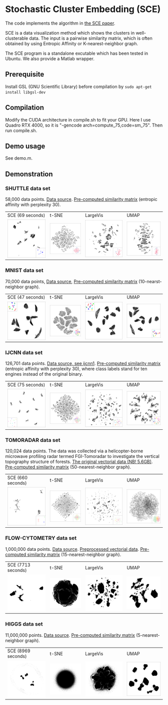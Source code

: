 # Stochastic Cluster Embedding (SCE)

The code implements the algorithm in [the SCE paper](https://arxiv.org/abs/2108.08003).

SCE is a data visualization method which shows the clusters in well-clusterable data. The input is a pairwise similarity matrix, which is often obtained by using Entropic Affinity or K-nearest-neighbor graph.

The SCE program is a standalone excutable which has been tested in Ubuntu. We also provide a Matlab wrapper.

## Prerequisite
Install GSL (GNU Scientific Library) before compilation by
`sudo apt-get install libgsl-dev`

## Compilation
Modify the CUDA architecture in compile.sh to fit your GPU. Here I use Quadro RTX 4000, so it is "-gencode arch=compute_75,code=sm_75". Then run compile.sh.

## Demo usage
See demo.m.

## Demonstration
### SHUTTLE data set
58,000 data points. [Data source](https://archive.ics.uci.edu/ml/datasets/Statlog+(Shuttle)). [Pre-computed similarity matrix](https://ntnu.box.com/s/8vkjttpvk9ntyjuya031aaje7fjjejwu) (entropic affinity with perplexity 30).
<table cellspacing="0">
  <tr>
    <td> SCE (69 seconds)</td>
    <td> t-SNE </td>
    <td> LargeVis </td>
    <td> UMAP </td>
  </tr>
  <tr>
    <td> <img src="figures/shuttle_sce.png" alt="shuttle sce" width=250/> </td>
    <td> <img src="figures/shuttle_tsne.png" alt="shuttle tsne" width=250/> </td>
    <td> <img src="figures/shuttle_largevis.png" alt="shuttle largevis" width=250/> </td>
    <td> <img src="figures/shuttle_umap.png" alt="shuttle umap" width=250/> </td>
  </tr>
</table>

### MNIST data set
70,000 data points, [Data source](http://yann.lecun.com/exdb/mnist/), [Pre-computed similarity matrix](https://ntnu.box.com/s/lyl2p0h4ef8o5d9l5ogdryljf9cfaeyc) (10-nearst-neighbor graph).
<table cellspacing="0">
  <tr>
    <td> SCE (47 seconds)</td>
    <td> t-SNE </td>
    <td> LargeVis </td>
    <td> UMAP </td>
  </tr>
  <tr>
    <td> <img src="figures/mnist_sce.png" alt="mnist sce" width=250/> </td>
    <td> <img src="figures/mnist_tsne.png" alt="mnist tsne" width=250/> </td>
    <td> <img src="figures/mnist_largevis.png" alt="mnist largevis" width=250/> </td>
    <td> <img src="figures/mnist_umap.png" alt="mnist umap" width=250/> </td>
  </tr>
</table>

### IJCNN data set
126,701 data points. [Data source, see ijcnn1](https://www.csie.ntu.edu.tw/~cjlin/libsvmtools/datasets/binary.html). [Pre-computed similarity matrix](https://ntnu.box.com/s/rn1cspbivtawwl29t1v4vqsipn1gekaz) (entropic affinity with perplexity 30), where class labels stand for ten engines instead of the original binary.
<table cellspacing="0">
  <tr>
    <td> SCE (75 seconds)</td>
    <td> t-SNE </td>
    <td> LargeVis </td>
    <td> UMAP </td>
  </tr>
  <tr>
    <td> <img src="figures/ijcnn_sce.png" alt="ijcnn sce" width=250/> </td>
    <td> <img src="figures/ijcnn_tsne.png" alt="ijcnn tsne" width=250/> </td>
    <td> <img src="figures/ijcnn_largevis.png" alt="ijcnn largevis" width=250/> </td>
    <td> <img src="figures/ijcnn_umap.png" alt="ijcnn umap" width=250/> </td>
  </tr>
</table>

### TOMORADAR data set
120,024 data points. The data was collected via a helicopter-borne microwave profiling radar termed FGI-Tomoradar to investigate the vertical topography
structure of forests. [The original vectorial data (NB! 5.6GB)](https://ntnu.box.com/s/0qnn35tsdiob7cwnicly1v2wwj9x9jbf). [Pre-computed similarity matrix](https://ntnu.box.com/s/ssvwky9brjn0zkbhc6a1zbfsjc85p83a) (50-nearest-neighbor graph).
<table cellspacing="0">
  <tr>
    <td> SCE (660 seconds)</td>
    <td> t-SNE </td>
    <td> LargeVis </td>
    <td> UMAP </td>
  </tr>
  <tr>
    <td> <img src="figures/tomoradar_sce.png" alt="tomoradar sce" width=250/> </td>
    <td> <img src="figures/tomoradar_tsne.png" alt="tomoradar tsne" width=250/> </td>
    <td> <img src="figures/tomoradar_largevis.png" alt="tomoradar largevis" width=250/> </td>
    <td> <img src="figures/tomoradar_umap.png" alt="tomoradar umap" width=250/> </td>
  </tr>
</table>

### FLOW-CYTOMETRY data set
1,000,000 data points. [Data source](https://flowrepository.org/id/FR-FCM-ZZ36). [Preprocessed vectorial data](https://ntnu.box.com/s/fgj5a5fnusfdi1wtcyx5cqwqk4llum0b). [Pre-computed similarity matrix](https://ntnu.box.com/s/vaqm0bjo82d7r02s3ej5ws9hp77t5s7w) (15-nearest-neighbor graph).
<table cellspacing="0">
  <tr>
    <td> SCE (7713 seconds)</td>
    <td> t-SNE </td>
    <td> LargeVis </td>
    <td> UMAP </td>
  </tr>
  <tr>
    <td> <img src="figures/flow_cytometry_sce.png" alt="flow-cytometry sce" width=250/> </td>
    <td> <img src="figures/flow_cytometry_tsne.png" alt="flow-cytometry tsne" width=250/> </td>
    <td> <img src="figures/flow_cytometry_largevis.png" alt="flow-cytometry largevis" width=250/> </td>
    <td> <img src="figures/flow_cytometry_umap.png" alt="flow-cytometry umap" width=250/> </td>
  </tr>
</table>

### HIGGS data set
11,000,000 points. [Data source](https://archive.ics.uci.edu/ml/datasets/HIGGS). [Pre-computed similarity matrix](https://ntnu.box.com/s/7c8cd76rs7jg1otfl0ipri4p97jgfnym) (5-nearest-neighbor graph).
<table cellspacing="0">
  <tr>
    <td> SCE (8969 seconds)</td>
    <td> t-SNE </td>
    <td> LargeVis </td>
    <td> UMAP </td>
  </tr>
  <tr>
    <td> <img src="figures/higgs_sce.png" alt="higgs sce" width=250/> </td>
    <td> <img src="figures/higgs_tsne.png" alt="higgs tsne" width=250/> </td>
    <td> <img src="figures/higgs_largevis.png" alt="higgs largevis" width=250/> </td>
    <td> <img src="figures/higgs_umap.png" alt="higgs umap" width=250/> </td>
  </tr>
</table>

